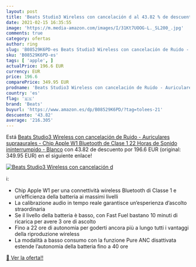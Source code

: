 ```yaml
---
layout: post
title: 'Beats Studio3 Wireless con cancelación d al 43.82 % de descuento'
date: 2021-02-15 16:35:55
image: 'https://m.media-amazon.com/images/I/31Kt7UOOG-L._SL200_.jpg'
comments: true
category: ofertas
author: ring
slug: 'B08529K6PD-es Beats Studio3 Wireless con cancelación de Ruido -...'
sku: 'B08529K6PD-es'
tags: [ 'apple', ]
actualPrice: 196.6 EUR
currency: EUR
price: 196.6
comparePrice: 349.95 EUR
prodname: 'Beats Studio3 Wireless con cancelación de Ruido - Auriculares supraaurales - Chip Apple W1  Bluetooth de Clase 1  22 Horas de Sonido ininterrumpido - Blanco'
country: 'es'
flag: '🇪🇸'
brand: 'Beats'
buyurl: 'https://www.amazon.es/dp/B08529K6PD/?tag=tolees-21'
descuento: '43.82'
average: '216.305'
---
```


Está [Beats Studio3 Wireless con cancelación de Ruido - Auriculares supraaurales - Chip Apple W1  Bluetooth de Clase 1  22 Horas de Sonido ininterrumpido - Blanco](https://www.amazon.es/dp/B08529K6PD/?tag=tolees-21) con 43.82 de descuento por 196.6 EUR (original: 349.95 EUR) en el siguiente enlace!

[![Beats Studio3 Wireless con cancelación d](https://m.media-amazon.com/images/I/31Kt7UOOG-L._SL200_.jpg)](https://www.amazon.es/dp/B08529K6PD/?tag=tolees-21)

ℹ️:

- Chip Apple W1 per una connettività wireless Bluetooth di Classe 1 e un’efficienza della batteria ai massimi livelli
- La calibrazione audio in tempo reale garantisce un’esperienza d’ascolto straordinaria
- Se il livello della batteria è basso, con Fast Fuel bastano 10 minuti di ricarica per avere 3 ore di ascolto
- Fino a 22 ore di autonomia per goderti ancora più a lungo tutti i vantaggi della riproduzione wireless
- La modalità a basso consumo con la funzione Pure ANC disattivata estende l’autonomia della batteria fino a 40 ore

[🛒 Ver la oferta!!](https://www.amazon.es/dp/B08529K6PD/?tag=tolees-21)
